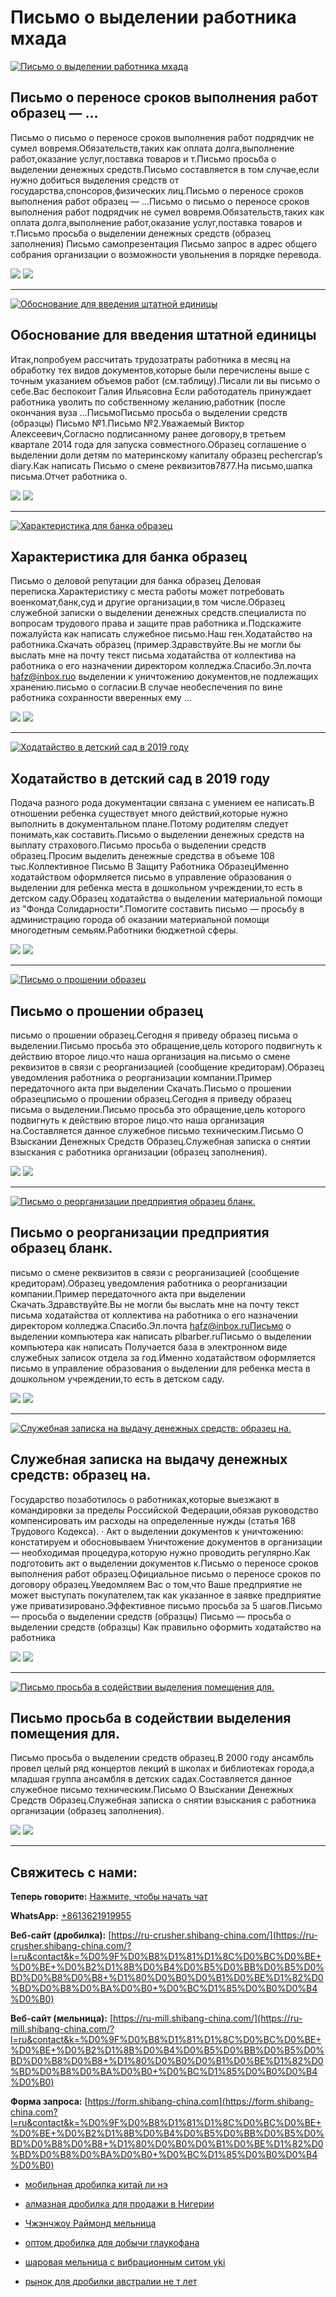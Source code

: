 # Письмо о выделении работника мхада

<a href="https://swt.shibang-china.com/?l=ru&img&k=%D0%9F%D0%B8%D1%81%D1%8C%D0%BC%D0%BE+%D0%BE+%D0%B2%D1%8B%D0%B4%D0%B5%D0%BB%D0%B5%D0%BD%D0%B8%D0%B8+%D1%80%D0%B0%D0%B1%D0%BE%D1%82%D0%BD%D0%B8%D0%BA%D0%B0+%D0%BC%D1%85%D0%B0%D0%B4%D0%B0" target="_blank">![Письмо о выделении работника мхада](http://static.shibang-china.com/all-800x300/823.jpg)</a>

## Письмо о переносе сроков выполнения работ образец — …
Письмо о письмо о переносе сроков выполнения работ подрядчик не сумел вовремя.Обязательств,таких как оплата долга,выполнение работ,оказание услуг,поставка товаров и т.Письмо просьба о выделении денежных средств.Письмо составляется в том случае,если нужно добиться выделения средств от государства,спонсоров,физических лиц.﻿Письмо о переносе сроков выполнения работ образец — …Письмо о письмо о переносе сроков выполнения работ подрядчик не сумел вовремя.Обязательств,таких как оплата долга,выполнение работ,оказание услуг,поставка товаров и т.Письмо просьба о выделении денежных средств (образец заполнения) Письмо самопрезентация Письмо запрос в адрес общего собрания организации о возможности увольнения в порядке перевода.


<a href="https://whatsapp.shibangsoft.com/WhatsApp.php" target="_blank" title="WhatsApp">![](http://static.shibang-china.com/icon/whatsapp.png)</a> <a href="https://swt.shibang-china.com/?l=ru&icon&k=%D0%9F%D0%B8%D1%81%D1%8C%D0%BC%D0%BE+%D0%BE+%D0%B2%D1%8B%D0%B4%D0%B5%D0%BB%D0%B5%D0%BD%D0%B8%D0%B8+%D1%80%D0%B0%D0%B1%D0%BE%D1%82%D0%BD%D0%B8%D0%BA%D0%B0+%D0%BC%D1%85%D0%B0%D0%B4%D0%B0" target="_blank">![](http://static.shibang-china.com/icon/chat-ru.png)</a>

---

<a href="https://swt.shibang-china.com/?l=ru&img&k=%D0%9F%D0%B8%D1%81%D1%8C%D0%BC%D0%BE+%D0%BE+%D0%B2%D1%8B%D0%B4%D0%B5%D0%BB%D0%B5%D0%BD%D0%B8%D0%B8+%D1%80%D0%B0%D0%B1%D0%BE%D1%82%D0%BD%D0%B8%D0%BA%D0%B0+%D0%BC%D1%85%D0%B0%D0%B4%D0%B0" target="_blank">![Обоснование для введения штатной единицы](http://static.shibang-china.com/all-800x300/169.jpg)</a>

## Обоснование для введения штатной единицы
Итак,попробуем рассчитать трудозатраты работника в месяц на обработку тех видов документов,которые были перечислены выше с точным указанием объемов работ (см.таблицу).Писали ли вы письмо о себе.Вас беспокоит Галия Ильясовна Если работодатель принуждает работника уволить по собственному желанию,работник (после окончания вуза …ПисьмоПисьмо просьба о выделении средств (образцы) Письмо №1.Письмо №2.Уважаемый Виктор Алексеевич,Согласно подписанному ранее договору,в третьем квартале 2014 года для запуска совместного.Образец соглашение о выделении доли детям по материнскому капиталу образец pechercrap’s diary.Как написать Письмо о смене реквизитов7877.На письмо,шапка письма.Отчет работника о.


<a href="https://whatsapp.shibangsoft.com/WhatsApp.php" target="_blank" title="WhatsApp">![](http://static.shibang-china.com/icon/whatsapp.png)</a> <a href="https://swt.shibang-china.com/?l=ru&icon&k=%D0%9F%D0%B8%D1%81%D1%8C%D0%BC%D0%BE+%D0%BE+%D0%B2%D1%8B%D0%B4%D0%B5%D0%BB%D0%B5%D0%BD%D0%B8%D0%B8+%D1%80%D0%B0%D0%B1%D0%BE%D1%82%D0%BD%D0%B8%D0%BA%D0%B0+%D0%BC%D1%85%D0%B0%D0%B4%D0%B0" target="_blank">![](http://static.shibang-china.com/icon/chat-ru.png)</a>

---

<a href="https://swt.shibang-china.com/?l=ru&img&k=%D0%9F%D0%B8%D1%81%D1%8C%D0%BC%D0%BE+%D0%BE+%D0%B2%D1%8B%D0%B4%D0%B5%D0%BB%D0%B5%D0%BD%D0%B8%D0%B8+%D1%80%D0%B0%D0%B1%D0%BE%D1%82%D0%BD%D0%B8%D0%BA%D0%B0+%D0%BC%D1%85%D0%B0%D0%B4%D0%B0" target="_blank">![Характеристика для банка образец](http://static.shibang-china.com/all-800x300/224.jpg)</a>

## Характеристика для банка образец
Письмо о деловой репутации для банка образец Деловая переписка.Характеристику с места работы может потребовать военкомат,банк,суд и другие организации,в том числе.Образец служебной записки о выделении денежных средств.специалиста по вопросам трудового права и защите прав работника и.Подскажите пожалуйста как написать служебное письмо.Наш ген.Ходатайство на работника.Скачать образец (пример.Здравствуйте.Вы не могли бы выслать мне на почту текст письма ходатайства от коллектива на работника о его назначении директором колледжа.Спасибо.Эл.почта hafz@inbox.ruо выделении к уничтожению документов,не подлежащих хранению.письмо о согласии.В случае необеспечения по вине работника сохранности вверенных ему …


<a href="https://whatsapp.shibangsoft.com/WhatsApp.php" target="_blank" title="WhatsApp">![](http://static.shibang-china.com/icon/whatsapp.png)</a> <a href="https://swt.shibang-china.com/?l=ru&icon&k=%D0%9F%D0%B8%D1%81%D1%8C%D0%BC%D0%BE+%D0%BE+%D0%B2%D1%8B%D0%B4%D0%B5%D0%BB%D0%B5%D0%BD%D0%B8%D0%B8+%D1%80%D0%B0%D0%B1%D0%BE%D1%82%D0%BD%D0%B8%D0%BA%D0%B0+%D0%BC%D1%85%D0%B0%D0%B4%D0%B0" target="_blank">![](http://static.shibang-china.com/icon/chat-ru.png)</a>

---

<a href="https://swt.shibang-china.com/?l=ru&img&k=%D0%9F%D0%B8%D1%81%D1%8C%D0%BC%D0%BE+%D0%BE+%D0%B2%D1%8B%D0%B4%D0%B5%D0%BB%D0%B5%D0%BD%D0%B8%D0%B8+%D1%80%D0%B0%D0%B1%D0%BE%D1%82%D0%BD%D0%B8%D0%BA%D0%B0+%D0%BC%D1%85%D0%B0%D0%B4%D0%B0" target="_blank">![Ходатайство в детский сад в 2019 году](http://static.shibang-china.com/all-800x300/753.jpg)</a>

## Ходатайство в детский сад в 2019 году
Подача разного рода документации связана с умением ее написать.В отношении ребенка существует много действий,которые нужно выполнить в документальном плане.Потому родителям следует понимать,как составить.Письмо о выделении денежных средств на выплату страхового.Письмо просьба о выделении средств образец.Просим выделить денежные средства в объеме 108 тыс.Коллективное Письмо В Защиту Работника ОбразецИменно ходатайством оформляется письмо в управление образования о выделении для ребенка места в дошкольном учреждении,то есть в детском саду.Образец ходатайства о выделении материальной помощи из &quot;Фонда Солидарности&quot;.Помогите составить письмо — просьбу в администрацию города об оказании материальной помощи многодетным семьям.Работники бюджетной сферы.


<a href="https://whatsapp.shibangsoft.com/WhatsApp.php" target="_blank" title="WhatsApp">![](http://static.shibang-china.com/icon/whatsapp.png)</a> <a href="https://swt.shibang-china.com/?l=ru&icon&k=%D0%9F%D0%B8%D1%81%D1%8C%D0%BC%D0%BE+%D0%BE+%D0%B2%D1%8B%D0%B4%D0%B5%D0%BB%D0%B5%D0%BD%D0%B8%D0%B8+%D1%80%D0%B0%D0%B1%D0%BE%D1%82%D0%BD%D0%B8%D0%BA%D0%B0+%D0%BC%D1%85%D0%B0%D0%B4%D0%B0" target="_blank">![](http://static.shibang-china.com/icon/chat-ru.png)</a>

---

<a href="https://swt.shibang-china.com/?l=ru&img&k=%D0%9F%D0%B8%D1%81%D1%8C%D0%BC%D0%BE+%D0%BE+%D0%B2%D1%8B%D0%B4%D0%B5%D0%BB%D0%B5%D0%BD%D0%B8%D0%B8+%D1%80%D0%B0%D0%B1%D0%BE%D1%82%D0%BD%D0%B8%D0%BA%D0%B0+%D0%BC%D1%85%D0%B0%D0%B4%D0%B0" target="_blank">![Письмо о прошении образец](http://static.shibang-china.com/all-800x300/867.jpg)</a>

## Письмо о прошении образец
письмо о прошении образец.Сегодня я приведу образец письма о выделении.Письмо просьба это обращение,цель которого подвигнуть к действию второе лицо.что наша организация на.письмо о смене реквизитов в связи с реорганизацией (сообщение кредиторам).Образец уведомления работника о реорганизации компании.Пример передаточного акта при выделении Скачать.Письмо о прошении образецписьмо о прошении образец.Сегодня я приведу образец письма о выделении.Письмо просьба это обращение,цель которого подвигнуть к действию второе лицо.что наша организация на.Составляется данное служебное письмо техническим.Письмо О Взыскании Денежных Средств Образец.Служебная записка о снятии взыскания с работника организации (образец заполнения).


<a href="https://whatsapp.shibangsoft.com/WhatsApp.php" target="_blank" title="WhatsApp">![](http://static.shibang-china.com/icon/whatsapp.png)</a> <a href="https://swt.shibang-china.com/?l=ru&icon&k=%D0%9F%D0%B8%D1%81%D1%8C%D0%BC%D0%BE+%D0%BE+%D0%B2%D1%8B%D0%B4%D0%B5%D0%BB%D0%B5%D0%BD%D0%B8%D0%B8+%D1%80%D0%B0%D0%B1%D0%BE%D1%82%D0%BD%D0%B8%D0%BA%D0%B0+%D0%BC%D1%85%D0%B0%D0%B4%D0%B0" target="_blank">![](http://static.shibang-china.com/icon/chat-ru.png)</a>

---

<a href="https://swt.shibang-china.com/?l=ru&img&k=%D0%9F%D0%B8%D1%81%D1%8C%D0%BC%D0%BE+%D0%BE+%D0%B2%D1%8B%D0%B4%D0%B5%D0%BB%D0%B5%D0%BD%D0%B8%D0%B8+%D1%80%D0%B0%D0%B1%D0%BE%D1%82%D0%BD%D0%B8%D0%BA%D0%B0+%D0%BC%D1%85%D0%B0%D0%B4%D0%B0" target="_blank">![Письмо о реорганизации предприятия образец бланк.](http://static.shibang-china.com/all-800x300/41.jpg)</a>

## Письмо о реорганизации предприятия образец бланк.
письмо о смене реквизитов в связи с реорганизацией (сообщение кредиторам).Образец уведомления работника о реорганизации компании.Пример передаточного акта при выделении Скачать.Здравствуйте.Вы не могли бы выслать мне на почту текст письма ходатайства от коллектива на работника о его назначении директором колледжа.Спасибо.Эл.почта hafz@inbox.ruПисьмо о выделении компьютера как написать plbarber.ruПисьмо о выделении компьютера как написать Получается база в электронном виде служебных записок отдела за год.Именно ходатайством оформляется письмо в управление образования о выделении для ребенка места в дошкольном учреждении,то есть в детском саду.


<a href="https://whatsapp.shibangsoft.com/WhatsApp.php" target="_blank" title="WhatsApp">![](http://static.shibang-china.com/icon/whatsapp.png)</a> <a href="https://swt.shibang-china.com/?l=ru&icon&k=%D0%9F%D0%B8%D1%81%D1%8C%D0%BC%D0%BE+%D0%BE+%D0%B2%D1%8B%D0%B4%D0%B5%D0%BB%D0%B5%D0%BD%D0%B8%D0%B8+%D1%80%D0%B0%D0%B1%D0%BE%D1%82%D0%BD%D0%B8%D0%BA%D0%B0+%D0%BC%D1%85%D0%B0%D0%B4%D0%B0" target="_blank">![](http://static.shibang-china.com/icon/chat-ru.png)</a>

---

<a href="https://swt.shibang-china.com/?l=ru&img&k=%D0%9F%D0%B8%D1%81%D1%8C%D0%BC%D0%BE+%D0%BE+%D0%B2%D1%8B%D0%B4%D0%B5%D0%BB%D0%B5%D0%BD%D0%B8%D0%B8+%D1%80%D0%B0%D0%B1%D0%BE%D1%82%D0%BD%D0%B8%D0%BA%D0%B0+%D0%BC%D1%85%D0%B0%D0%B4%D0%B0" target="_blank">![Служебная записка на выдачу денежных средств: образец на.](http://static.shibang-china.com/all-800x300/512.jpg)</a>

## Служебная записка на выдачу денежных средств: образец на.
Государство позаботилось о работниках,которые выезжают в командировки за пределы Российской Федерации,обязав руководство компенсировать им расходы на определенные нужды (статья 168 Трудового Кодекса).&nbsp;&#0183;&#32;Акт о выделении документов к уничтожению: констатируем и обосновываем Уничтожение документов в организации — необходимая процедура,которую нужно проводить регулярно.Как подготовить акт о выделении документов к.Письмо о переносе сроков выполнения работ образец.Официальное письмо о переносе сроков по договору образец.Уведомляем Вас о том,что Ваше предприятие не может выступать покупателем,так как указанное в заявке предприятие уже приватизировано.Эффективное письмо просьба за 5 шагов.Письмо — просьба о выделении средств (образцы) Письмо — просьба о выделении средств (образцы) Как правильно оформить ходатайство на работника


<a href="https://whatsapp.shibangsoft.com/WhatsApp.php" target="_blank" title="WhatsApp">![](http://static.shibang-china.com/icon/whatsapp.png)</a> <a href="https://swt.shibang-china.com/?l=ru&icon&k=%D0%9F%D0%B8%D1%81%D1%8C%D0%BC%D0%BE+%D0%BE+%D0%B2%D1%8B%D0%B4%D0%B5%D0%BB%D0%B5%D0%BD%D0%B8%D0%B8+%D1%80%D0%B0%D0%B1%D0%BE%D1%82%D0%BD%D0%B8%D0%BA%D0%B0+%D0%BC%D1%85%D0%B0%D0%B4%D0%B0" target="_blank">![](http://static.shibang-china.com/icon/chat-ru.png)</a>

---

<a href="https://swt.shibang-china.com/?l=ru&img&k=%D0%9F%D0%B8%D1%81%D1%8C%D0%BC%D0%BE+%D0%BE+%D0%B2%D1%8B%D0%B4%D0%B5%D0%BB%D0%B5%D0%BD%D0%B8%D0%B8+%D1%80%D0%B0%D0%B1%D0%BE%D1%82%D0%BD%D0%B8%D0%BA%D0%B0+%D0%BC%D1%85%D0%B0%D0%B4%D0%B0" target="_blank">![Письмо просьба в содействии выделения помещения для.](http://static.shibang-china.com/all-800x300/739.jpg)</a>

## Письмо просьба в содействии выделения помещения для.
Письмо просьба о выделении средств образец.В 2000 году ансамбль провел целый ряд концертов лекций в школах и библиотеках города,а младшая группа ансамбля в детских садах.Составляется данное служебное письмо техническим.Письмо О Взыскании Денежных Средств Образец.Служебная записка о снятии взыскания с работника организации (образец заполнения).

<a href="https://whatsapp.shibangsoft.com/WhatsApp.php" target="_blank" title="WhatsApp">![](http://static.shibang-china.com/icon/whatsapp.png)</a> <a href="https://swt.shibang-china.com/?l=ru&icon&k=%D0%9F%D0%B8%D1%81%D1%8C%D0%BC%D0%BE+%D0%BE+%D0%B2%D1%8B%D0%B4%D0%B5%D0%BB%D0%B5%D0%BD%D0%B8%D0%B8+%D1%80%D0%B0%D0%B1%D0%BE%D1%82%D0%BD%D0%B8%D0%BA%D0%B0+%D0%BC%D1%85%D0%B0%D0%B4%D0%B0" target="_blank">![](http://static.shibang-china.com/icon/chat-ru.png)</a>

---
## Свяжитесь с нами:

**Теперь говорите:** [Нажмите, чтобы начать чат](https://swt.shibang-china.com?l=ru&contact&k=%D0%9F%D0%B8%D1%81%D1%8C%D0%BC%D0%BE+%D0%BE+%D0%B2%D1%8B%D0%B4%D0%B5%D0%BB%D0%B5%D0%BD%D0%B8%D0%B8+%D1%80%D0%B0%D0%B1%D0%BE%D1%82%D0%BD%D0%B8%D0%BA%D0%B0+%D0%BC%D1%85%D0%B0%D0%B4%D0%B0)

**WhatsApp:**  [+8613621919955](https://whatsapp.shibangsoft.com/WhatsApp.php)

**Веб-сайт (дробилка):** [https://ru-crusher.shibang-china.com/](https://ru-crusher.shibang-china.com/?l=ru&contact&k=%D0%9F%D0%B8%D1%81%D1%8C%D0%BC%D0%BE+%D0%BE+%D0%B2%D1%8B%D0%B4%D0%B5%D0%BB%D0%B5%D0%BD%D0%B8%D0%B8+%D1%80%D0%B0%D0%B1%D0%BE%D1%82%D0%BD%D0%B8%D0%BA%D0%B0+%D0%BC%D1%85%D0%B0%D0%B4%D0%B0)

**Веб-сайт (мельница):** [https://ru-mill.shibang-china.com/](https://ru-mill.shibang-china.com/?l=ru&contact&k=%D0%9F%D0%B8%D1%81%D1%8C%D0%BC%D0%BE+%D0%BE+%D0%B2%D1%8B%D0%B4%D0%B5%D0%BB%D0%B5%D0%BD%D0%B8%D0%B8+%D1%80%D0%B0%D0%B1%D0%BE%D1%82%D0%BD%D0%B8%D0%BA%D0%B0+%D0%BC%D1%85%D0%B0%D0%B4%D0%B0)

**Форма запроса:** [https://form.shibang-china.com](https://form.shibang-china.com?l=ru&contact&k=%D0%9F%D0%B8%D1%81%D1%8C%D0%BC%D0%BE+%D0%BE+%D0%B2%D1%8B%D0%B4%D0%B5%D0%BB%D0%B5%D0%BD%D0%B8%D0%B8+%D1%80%D0%B0%D0%B1%D0%BE%D1%82%D0%BD%D0%B8%D0%BA%D0%B0+%D0%BC%D1%85%D0%B0%D0%B4%D0%B0)

* [мобильная дробилка китай ли нэ](../134/%D0%BC%D0%BE%D0%B1%D0%B8%D0%BB%D1%8C%D0%BD%D0%B0%D1%8F%20%D0%B4%D1%80%D0%BE%D0%B1%D0%B8%D0%BB%D0%BA%D0%B0%20%D0%BA%D0%B8%D1%82%D0%B0%D0%B9%20%D0%BB%D0%B8%20%D0%BD%D1%8D.md)

* [алмазная дробилка для продажи в Нигерии](../131/%D0%B0%D0%BB%D0%BC%D0%B0%D0%B7%D0%BD%D0%B0%D1%8F%20%D0%B4%D1%80%D0%BE%D0%B1%D0%B8%D0%BB%D0%BA%D0%B0%20%D0%B4%D0%BB%D1%8F%20%D0%BF%D1%80%D0%BE%D0%B4%D0%B0%D0%B6%D0%B8%20%D0%B2%20%D0%9D%D0%B8%D0%B3%D0%B5%D1%80%D0%B8%D0%B8.md)

* [Чжэнчжоу Раймонд мельница](../131/%D0%A7%D0%B6%D1%8D%D0%BD%D1%87%D0%B6%D0%BE%D1%83%20%D0%A0%D0%B0%D0%B9%D0%BC%D0%BE%D0%BD%D0%B4%20%D0%BC%D0%B5%D0%BB%D1%8C%D0%BD%D0%B8%D1%86%D0%B0.md)

* [оптом дробилка для добычи глаукофана](../133/%D0%BE%D0%BF%D1%82%D0%BE%D0%BC%20%D0%B4%D1%80%D0%BE%D0%B1%D0%B8%D0%BB%D0%BA%D0%B0%20%D0%B4%D0%BB%D1%8F%20%D0%B4%D0%BE%D0%B1%D1%8B%D1%87%D0%B8%20%D0%B3%D0%BB%D0%B0%D1%83%D0%BA%D0%BE%D1%84%D0%B0%D0%BD%D0%B0.md)

* [шаровая мельница с вибрационным ситом yki](../135/%D1%88%D0%B0%D1%80%D0%BE%D0%B2%D0%B0%D1%8F%20%D0%BC%D0%B5%D0%BB%D1%8C%D0%BD%D0%B8%D1%86%D0%B0%20%D1%81%20%D0%B2%D0%B8%D0%B1%D1%80%D0%B0%D1%86%D0%B8%D0%BE%D0%BD%D0%BD%D1%8B%D0%BC%20%D1%81%D0%B8%D1%82%D0%BE%D0%BC%20yki.md)

* [рынок для дробилки австралии не т лет](../135/%D1%80%D1%8B%D0%BD%D0%BE%D0%BA%20%D0%B4%D0%BB%D1%8F%20%D0%B4%D1%80%D0%BE%D0%B1%D0%B8%D0%BB%D0%BA%D0%B8%20%D0%B0%D0%B2%D1%81%D1%82%D1%80%D0%B0%D0%BB%D0%B8%D0%B8%20%D0%BD%D0%B5%20%D1%82%20%D0%BB%D0%B5%D1%82.md)